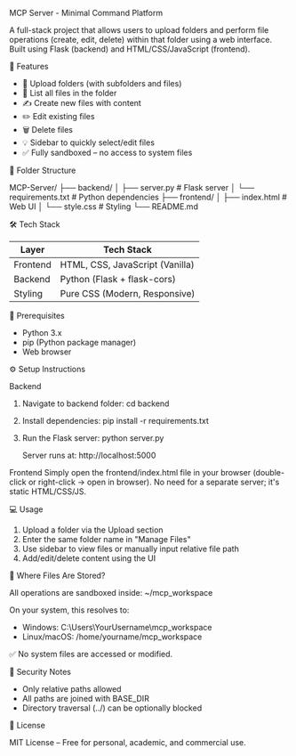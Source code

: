 MCP Server - Minimal Command Platform

A full-stack project that allows users to upload folders and perform file operations (create, edit, delete) within that folder using a web interface.  
Built using Flask (backend) and HTML/CSS/JavaScript (frontend).


🚀 Features

- 📂 Upload folders (with subfolders and files)
- 📃 List all files in the folder
- ✍️ Create new files with content
- ✏️ Edit existing files
- 🗑️ Delete files
- 💡 Sidebar to quickly select/edit files
- ✅ Fully sandboxed – no access to system files


📁 Folder Structure

MCP-Server/
├── backend/
│   ├── server.py              # Flask server
│   └── requirements.txt       # Python dependencies
├── frontend/
│   ├── index.html             # Web UI
│   └── style.css              # Styling
└── README.md


🛠️ Tech Stack

Layer     | Tech Stack                      
--------- | ----------------------------------
Frontend  | HTML, CSS, JavaScript (Vanilla)
Backend   | Python (Flask + flask-cors)
Styling   | Pure CSS (Modern, Responsive)


🔧 Prerequisites

- Python 3.x
- pip (Python package manager)
- Web browser


⚙️ Setup Instructions

Backend
1. Navigate to backend folder:
   cd backend

2. Install dependencies:
   pip install -r requirements.txt

3. Run the Flask server:
   python server.py

   Server runs at: http://localhost:5000

Frontend
Simply open the frontend/index.html file in your browser (double-click or right-click → open in browser).
No need for a separate server; it's static HTML/CSS/JS.


💻 Usage

1. Upload a folder via the Upload section
2. Enter the same folder name in "Manage Files"
3. Use sidebar to view files or manually input relative file path
4. Add/edit/delete content using the UI


📂 Where Files Are Stored?

All operations are sandboxed inside:
~/mcp_workspace

On your system, this resolves to:
- Windows: C:\Users\YourUsername\mcp_workspace
- Linux/macOS: /home/yourname/mcp_workspace

✅ No system files are accessed or modified.


🔐 Security Notes

- Only relative paths allowed
- All paths are joined with BASE_DIR
- Directory traversal (../) can be optionally blocked


📜 License

MIT License – Free for personal, academic, and commercial use.
